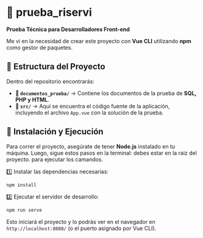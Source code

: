 # 📌 prueba_riservi  
**Prueba Técnica para Desarrolladores Front-end**  

Me vi en la necesidad de crear este proyecto con **Vue CLI** utilizando **npm** como gestor de paquetes.  

## 📂 Estructura del Proyecto  

Dentro del repositorio encontrarás:  
- **📁 `documentos_prueba/`** → Contiene los documentos de la prueba de **SQL, PHP y HTML**.  
- **📁 `src/`** → Aquí se encuentra el código fuente de la aplicación, incluyendo el archivo `App.vue` con la solución de la prueba.  

## 🚀 Instalación y Ejecución  
Para correr el proyecto, asegúrate de tener **Node.js** instalado en tu máquina. Luego, sigue estos pasos en la terminal:  debes estar en la raiz del proyecto. para ejecutar los camandos. 

1️⃣ Instalar las dependencias necesarias:  
```sh
npm install
```

2️⃣ Ejecutar el servidor de desarrollo:  
```sh
npm run serve
```  

Esto iniciará el proyecto y lo podrás ver en el navegador en `http://localhost:8080/` (o el puerto asignado por Vue CLI). 
